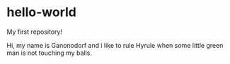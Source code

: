 # hello-world
My first repository!

Hi, my name is Ganonodorf and i like to rule Hyrule when some little green man is not touching my balls.
